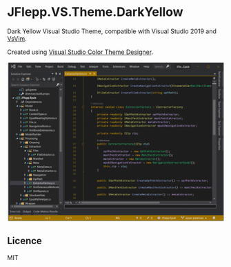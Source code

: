 #  JFlepp.VS.Theme.DarkYellow

Dark Yellow Visual Studio Theme, compatible with Visual Studio 2019 and [VsVim](https://marketplace.visualstudio.com/items?itemName=JaredParMSFT.VsVim).

Created using [Visual Studio Color Theme Designer](https://marketplace.visualstudio.com/items?itemName=ms-madsk.ColorThemeDesigner).

![ExampleGif](Docs/Gif.gif)


## Licence 

MIT

